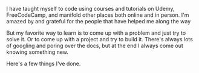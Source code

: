 I have taught myself to code using courses and tutorials on Udemy, FreeCodeCamp, and manifold other places both online and in person. I'm amazed by and grateful for the people that have helped me along the way

But my favorite way to learn is to come up with a problem and just try to solve it. Or to come up with a project and try to build it. There's always lots of googling and poring over the docs, but at the end I always come out knowing something new. 

Here's a few things I've done.